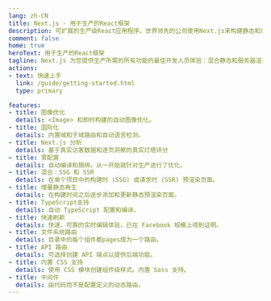 ```yaml
---
lang: zh-CN
title: Next.js - 用于生产的React框架
description: 可扩展的生产级React应用程序。世界领先的公司使用Next.js来构建静态和动态网站和web应用程序。
comment: false
home: true
heroText: 用于生产的React框架
tagline: Next.js 为您提供生产所需的所有功能的最佳开发人员体验：混合静态和服务器渲染、TypeScript 支持、智能捆绑、路由预取等。无需配置。
actions:
- text: 快速上手
  link: /guide/getting-started.html
  type: primary

features:
- title: 图像优化
  details: <Image> 和即时构建的自动图像优化。
- title: 国际化
  details: 内置域和子域路由和自动语言检测。
- title: Next.js 分析
  details: 基于真实访客数据和逐页洞察的真实灯塔评分
- title: 零配置
  details: 自动编译和捆绑。从一开始就针对生产进行了优化。
- title: 混合：SSG 和 SSR
  details: 在单个项目中的构建时 (SSG) 或请求时 (SSR) 预渲染页面。
- title: 增量静态再生
  details: 在构建时间之后逐步添加和更新静态预渲染页面。
- title: TypeScript支持
  details: 自动 TypeScript 配置和编译。
- title: 快速刷新
  details: 快速、可靠的实时编辑体验，已在 Facebook 规模上得到证明。
- title: 文件系统路由
  details: 目录中的每个组件都pages成为一个路由。
- title: API 路由
  details: 可选择创建 API 端点以提供后端功能。
- title: 内置 CSS 支持
  details: 使用 CSS 模块创建组件级样式。内置 Sass 支持。
- title: 中间件
  details: 由代码而不是配置定义的动态路由。
---
```

